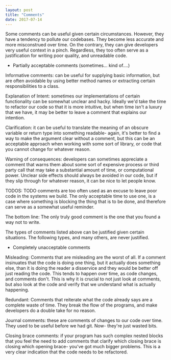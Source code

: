 ```yaml
---
layout: post
title: "Comments"
date: 2017-07-14
---
```


Some comments can be useful given certain circumstances. However, they have a tendency
to pollute our codebases. They become less accurate and more misconstrued over time.
On the contrary, they can give developers very useful context in a pinch. Regardless,
they too often serve as a justification for writing poor quality, and unreadable code.

- Partially acceptable comments (sometimes... kind of....)

Informative comments: can be useful for supplying basic information, but are often avoidable
by using better method names or extracting certain responsibilities to a class.

Explanation of Intent: sometimes our implementations of certain functionality can be
somewhat unclear and hacky. Ideally we'd take the time to refactor our code so that
it is more intuitive, but when time isn't a luxury that we have, it may be better to
leave a comment that explains our intention.

Clarification: it can be useful to translate the meaning of an obscure variable or
return type into something readable- again, it's better to find a way to make the
argument clear without a comment, but this can be an acceptable approach when working
with some sort of library, or code that you cannot change for whatever reason.

Warning of consequences: developers can sometimes appreciate a  comment that warns them
about some sort of expensive process or third party call that may take a substantial amount
of time, or computational power. Unclear side effects should always be avoided in our
code, but if they slip through for whatever reason, it can be nice to let people know.

TODOS: TODO comments are too often used as an excuse to leave poor code in the systems
we build. The only acceptable time to use one, is a case where something is blocking
the thing that is to be done, and therefore can serve as a somewhat useful reminder.

The bottom line: The only truly good comment is the one that you found a way not to write.

The types of comments listed above can be justified given certain situations. The
following types, and many others, are never justified.

- Completely unacceptable comments

Misleading: Comments that are misleading are the worst of all. If a comment insinuates
that the code is doing one thing, but it actually does something else, than it is
doing the reader a disservice and they would be better off just reading the code. This
tends to happen over time, as code changes, and comments don't. This is why it is crucial
to not just look at comments, but also look at the code and verify that we understand
what is actually happening.

Redundant: Comments that reiterate what the code already says are a complete waste of
time. They break the flow of the programs, and make developers do a double take for
no reason.

Journal comments: these are comments of changes to our code over time. They used to
be useful before we had git. Now- they're just wasted bits.

Closing brace comments: if your program has such complex nested blocks that you feel
the need to add comments that clarify which closing brace is closing which opening brace-
you've got much bigger problems. This is a very clear indication that the code needs
to be refactored.

